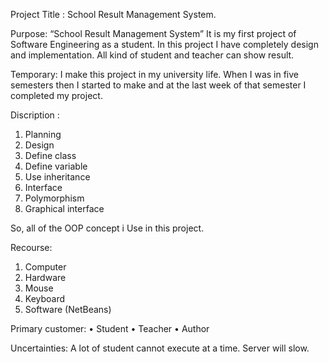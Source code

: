Project Title : School Result Management System.

Purpose: “School Result Management System” It is my first project of Software Engineering as a student. In this project I have completely design and implementation. All kind of student and teacher can show result.

Temporary: I make this project in my university life. When I was in five semesters then I started to make and at the last week of that semester I completed my project.

Discription :

1.	Planning
2.	Design
3.	Define class
4.	Define variable
5.	Use inheritance
6.	Interface 
7.	Polymorphism
8.	Graphical interface

So, all of the OOP concept i Use in this project.

Recourse: 
1.	Computer
2.	Hardware 
3.	Mouse 
4.	Keyboard 
5.	Software (NetBeans)

Primary customer: 
•	Student
•	Teacher 
•	Author

Uncertainties: A lot of student cannot execute at a time. Server will slow.




